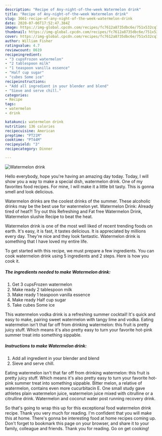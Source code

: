 ```yaml
---
description: "Recipe of Any-night-of-the-week Watermelon drink"
title: "Recipe of Any-night-of-the-week Watermelon drink"
slug: 3661-recipe-of-any-night-of-the-week-watermelon-drink
date: 2020-07-06T17:52:47.384Z
image: https://img-global.cpcdn.com/recipes/fc7612a8735dbc6e/751x532cq70/watermelon-drink-recipe-main-photo.jpg
thumbnail: https://img-global.cpcdn.com/recipes/fc7612a8735dbc6e/751x532cq70/watermelon-drink-recipe-main-photo.jpg
cover: https://img-global.cpcdn.com/recipes/fc7612a8735dbc6e/751x532cq70/watermelon-drink-recipe-main-photo.jpg
author: William Fisher
ratingvalue: 4.7
reviewcount: 8619
recipeingredient:
- "3 cupsFrozen watermelon"
- "2 tablespoon milk"
- "1 teaspoon vanilla essence"
- "Half cup sugar"
- "cubes Some ice"
recipeinstructions:
- "Add all ingredient in your blender and blend"
- "Sieve and serve chill."
categories:
- Recipe
tags:
- watermelon
- drink

katakunci: watermelon drink 
nutrition: 136 calories
recipecuisine: American
preptime: "PT21M"
cooktime: "PT44M"
recipeyield: "3"
recipecategory: Dinner

---
```



![Watermelon drink](https://img-global.cpcdn.com/recipes/fc7612a8735dbc6e/751x532cq70/watermelon-drink-recipe-main-photo.jpg)

Hello everybody, hope you're having an amazing day today. Today, I will show you a way to make a special dish, watermelon drink. One of my favorites food recipes. For mine, I will make it a little bit tasty. This is gonna smell and look delicious.

Watermelon drinks are the coolest drinks of the summer. These alcoholic drinks may be the best use for watermelon yet. Watermelon Drink: Already tired of heat?! Try out this Refreshing and Fat free Watermelon Drink, Watermelon slushie Recipe to beat the heat.

Watermelon drink is one of the most well liked of recent trending foods on earth. It's easy, it is fast, it tastes delicious. It is appreciated by millions every day. They're nice and they look fantastic. Watermelon drink is something that I have loved my entire life.


To get started with this recipe, we must prepare a few ingredients. You can cook watermelon drink using 5 ingredients and 2 steps. Here is how you cook it.

<!--inarticleads1-->

##### The ingredients needed to make Watermelon drink:

1. Get 3 cupsFrozen watermelon
1. Make ready 2 tablespoon milk
1. Make ready 1 teaspoon vanilla essence
1. Make ready Half cup sugar
1. Take cubes Some ice


This watermelon vodka drink is a refreshing summer cocktail! It&#39;s quick and easy to make, pairing sweet watermelon with tangy lime and vodka. Eating watermelon isn&#39;t that far off from drinking watermelon: this fruit is pretty juicy stuff. Which means it&#39;s also pretty easy to turn your favorite hot-pink summer treat into something sippable. 

<!--inarticleads2-->

##### Instructions to make Watermelon drink:

1. Add all ingredient in your blender and blend
1. Sieve and serve chill.


Eating watermelon isn&#39;t that far off from drinking watermelon: this fruit is pretty juicy stuff. Which means it&#39;s also pretty easy to turn your favorite hot-pink summer treat into something sippable. Bitter melon, a relative of watermelon, contains even more cucurbitacin E. One small study gave athletes plain watermelon juice, watermelon juice mixed with citrulline or a citrulline drink. Watermelon and coconut water post running recovery drink. 

So that's going to wrap this up for this exceptional food watermelon drink recipe. Thank you very much for reading. I'm confident that you will make this at home. There's gonna be interesting food at home recipes coming up. Don't forget to bookmark this page on your browser, and share it to your family, colleague and friends. Thank you for reading. Go on get cooking!
